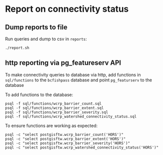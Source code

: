 # Report on connectivity status

## Dump reports to file

Run queries and dump to csv in `reports`:

    ./report.sh


## http reporting via pg_featureserv API 

To make connectivity queries to database via http, add functions in `sql/functions` to the `bcfishpass` database and point `pg_featurserv` to the database


To add functions to the database:

    psql -f sql/functions/wcrp_barrier_count.sql
    psql -f sql/functions/wcrp_barrier_extent.sql
    psql -f sql/functions/wcrp_barrier_severity.sql
    psql -f sql/functions/wcrp_watershed_connectivity_status.sql


To ensure functions are working as expected:

    psql -c "select postgisftw.wcrp_barrier_count('HORS')"
    psql -c "select postgisftw.wcrp_barrier_extent('HORS')"
    psql -c "select postgisftw.wcrp_barrier_severity('HORS')"
    psql -c "select postgisftw.wcrp_watershed_connectivity_status('HORS')"